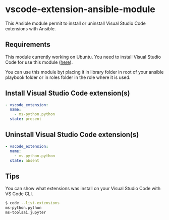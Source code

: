 # vscode-extension-ansible-module

This Ansible module permit to install or uninstall Visual Studio Code extensions with Ansible.

## Requirements

This module currently working on Ubuntu.
You need to install Visual Studio Code for use this module ([here](https://code.visualstudio.com/docs/setup/linux)).

You can use this module byt placing it in library folder in root of your ansible playbook folder or in roles folder in the role where it is used.

## Install Visual Studio Code extension(s)

```yml
- vscode_extension:
  name:
    - ms-python.python
  state: present
```

## Uninstall Visual Studio Code extension(s)

```yml
- vscode_extension:
  name:
    - ms-python.python
  state: absent
```

## Tips

You can show what extensions was install on your Visual Studio Code with VS Code CLI.

```bash
$ code --list-extensions
ms-python.python
ms-toolsai.jupyter
```